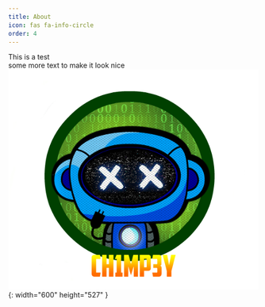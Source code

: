 ```yaml
---
title: About
icon: fas fa-info-circle
order: 4
---
```


This is a test\
some more text to make it look nice\
![Desktop View](/assets/img/Chimpey_logo.png){: width="600" height="527" }
